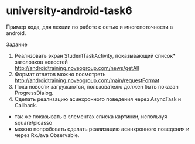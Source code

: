 university-android-task6
===================

Пример кода, для лекции по работе с сетью и многопоточности в android. <br/>

Задание <br/>

1. Реализовать экран StudentTaskActivity, показывающий список* заголовков новостей http://androidtraining.noveogroup.com/news/getAll
2. Формат ответов можно посмотреть http://androidtraining.noveogroup.com/main/requestFormat
3. Пока новости загружаются, пользователю должен быть показан ProgressDialog.
4. Сделать реализацию асинхронного поведения через AsyncTask и Callback. 

* так же показывать в элементах списка картинки, используя square/picasso
* можно попробовать сделать реализацию асинхронного поведения и через RxJava Observable. 